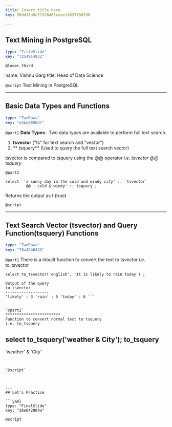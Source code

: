 ```yaml
---
title: Insert title here
key: 90dd13a5e71326465ceaef4837f68398

---
```

## Text Mining in PostgreSQL

```yaml
type: "TitleSlide"
key: "7254914932"
```

`@lower_third`

name: Vishnu Garg
title: Head of Data Science


`@script`
Text Mining in PostgreSQL


---
## Basic Data Types and Functions

```yaml
type: "TwoRows"
key: "e2be88964f"
```

`@part1`
**Data Types** : Two data types are available to perform full text search.

1. **tsvector** ("ts" for text search and "vector")
2. ** tsquery** (Used to query the full text search vector)


tsvector is compared to tsquery using the @@ operator 
_i.e. tsvector @@ tsquery_


`@part2`
```
select  'a sunny day in the cold and windy city' :: `tsvector`
         @@ ' cold & windy' :: tsquery ;
```
Returns the output as t (true)


`@script`



---
## Text Search Vector (tsvector) and Query Function(tsquery) Functions



```yaml
type: "TwoRows"
key: "78a42b8435"
```

`@part1`
There is a inbuilt function to convert the text to tsvector
i.e. to_tsvector

```
select to_tsvector('english', 'It is likely to rain today') ;

Output of the query
to_tsvector
-------------------
'likely' : 3 'rain' : 5 'today' : 6 ```


`@part2`
************************
Function to convert normal text to tsquery
i.e. to_tsquery

```
select to_tsquery('weather & City');
to_tsquery
-----------
'weather' & 'City'
```


`@script`



---
## Let's Practice

```yaml
type: "FinalSlide"
key: "28e642064a"
```

`@script`


